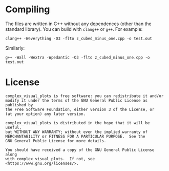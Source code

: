 # Compiling
The files are written in C++ without any dependences (other than the
standard library). You can build with `clang++` or `g++`. For example:
```
clang++ -Weverything -O3 -flto z_cubed_minus_one.cpp -o test.out
```
Similarly:
```
g++ -Wall -Wextra -Wpedantic -O3 -flto z_cubed_minus_one.cpp -o test.out
```

# License
    complex_visual_plots is free software: you can redistribute it and/or
    modify it under the terms of the GNU General Public License as published by
    the Free Software Foundation, either version 3 of the License, or
    (at your option) any later version.

    complex_visual_plots is distributed in the hope that it will be useful,
    but WITHOUT ANY WARRANTY; without even the implied warranty of
    MERCHANTABILITY or FITNESS FOR A PARTICULAR PURPOSE.  See the
    GNU General Public License for more details.

    You should have received a copy of the GNU General Public License along
    with complex_visual_plots.  If not, see <https://www.gnu.org/licenses/>.

